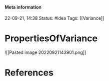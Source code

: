 #### Meta information
22-09-21, 14:38
Status: #idea
Tags: [[Variance]]





# PropertiesOfVariance
![[Pasted image 20220921143901.png]]






# References
